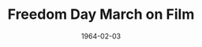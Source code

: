 ---
title: Freedom Day March on Film
featured: freedom-day-march.jpg
featuredAlt: Black school boycotters holding signs in a protest march in downtown Brooklyn. 
layout: "tc-single"
hasContentInGallery: true
date: 1964-02-03
---